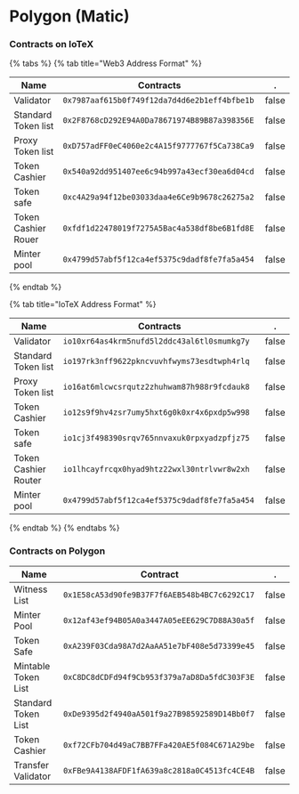 # Polygon (Matic)

### Contracts on IoTeX

{% tabs %}
{% tab title="Web3 Address Format" %}


<table><thead><tr><th width="216.4767534940814">Name</th><th width="490.70460038426626">Contracts</th><th data-hidden data-type="checkbox">.</th></tr></thead><tbody><tr><td>Validator</td><td><code>0x7987aaf615b0f749f12da7d4d6e2b1eff4bfbe1b</code></td><td>false</td></tr><tr><td>Standard Token list</td><td><code>0x2F8768cD292E94A0Da78671974B89B87a398356E</code></td><td>false</td></tr><tr><td>Proxy Token list</td><td><code>0xD757adFF0eC4060e2c4A15f9777767f5Ca738Ca9</code></td><td>false</td></tr><tr><td>Token Cashier</td><td><code>0x540a92dd951407ee6c94b997a43ecf30ea6d04cd</code></td><td>false</td></tr><tr><td>Token safe</td><td><code>0xc4A29a94f12be03033daa4e6Ce9b9678c26275a2</code></td><td>false</td></tr><tr><td>Token Cashier Rouer</td><td><code>0xfdf1d22478019f7275A5Bac4a538df8be6B1fd8E</code></td><td>false</td></tr><tr><td>Minter pool</td><td><code>0x4799d57abf5f12ca4ef5375c9dadf8fe7fa5a454</code></td><td>false</td></tr></tbody></table>
{% endtab %}

{% tab title="IoTeX Address Format" %}


<table><thead><tr><th width="212.37034895811334">Name</th><th width="464.887461637422">Contracts</th><th data-hidden data-type="checkbox">.</th></tr></thead><tbody><tr><td>Validator</td><td><code>io10xr64as4krm5nufd5l2ddc43al6tl0smumkg7y</code></td><td>false</td></tr><tr><td>Standard Token list</td><td><code>io197rk3nff9622pkncvuvhfwyms73esdtwph4rlq</code></td><td>false</td></tr><tr><td>Proxy Token list</td><td><code>io16at6mlcwcsrqutz2zhuhwam87h988r9fcdauk8</code></td><td>false</td></tr><tr><td>Token Cashier</td><td><code>io12s9f9hv4zsr7umy5hxt6g0k0xr4x6pxdp5w998</code></td><td>false</td></tr><tr><td>Token safe</td><td><code>io1cj3f498390srqv765nnvaxuk0rpxyadzpfjz75</code></td><td>false</td></tr><tr><td>Token Cashier Router</td><td><code>io1lhcayfrcqx0hyad9htz22wxl30ntrlvwr8w2xh</code></td><td>false</td></tr><tr><td>Minter pool</td><td><code>0x4799d57abf5f12ca4ef5375c9dadf8fe7fa5a454</code></td><td>false</td></tr></tbody></table>
{% endtab %}
{% endtabs %}

### Contracts on Polygon

<table><thead><tr><th width="226">Name</th><th width="450.3333333333333">Contract</th><th data-hidden data-type="checkbox">.</th></tr></thead><tbody><tr><td>Witness List</td><td><code>0x1E58cA53d90fe9B37F7f6AEB548b4BC7c6292C17</code></td><td>false</td></tr><tr><td>Minter Pool</td><td><code>0x12af43ef94B05A0a3447A05eEE629C7D88A30a5f</code></td><td>false</td></tr><tr><td>Token Safe</td><td><code>0xA239F03Cda98A7d2AaAA51e7bF408e5d73399e45</code></td><td>false</td></tr><tr><td>Mintable Token List</td><td><code>0xC8DC8dCDFd94f9Cb953f379a7aD8Da5fdC303F3E</code></td><td>false</td></tr><tr><td>Standard Token List</td><td><code>0xDe9395d2f4940aA501f9a27B98592589D14Bb0f7</code></td><td>false</td></tr><tr><td>Token Cashier</td><td><code>0xf72CFb704d49aC7BB7FFa420AE5f084C671A29be</code></td><td>false</td></tr><tr><td>Transfer Validator</td><td><code>0xFBe9A4138AFDF1fA639a8c2818a0C4513fc4CE4B</code></td><td>false</td></tr></tbody></table>
